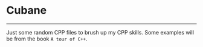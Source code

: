 # Cubane
---
Just some random CPP files to brush up my CPP skills. Some examples will be from the book `A tour of C++`.
